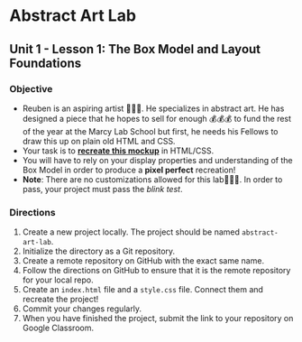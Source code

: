 # Abstract Art Lab
## Unit 1 - Lesson 1: The Box Model and Layout Foundations

### Objective
* Reuben is an aspiring artist 👨🏿‍🎨. He specializes in abstract art. He has designed a piece that he hopes to sell for enough 💰💰💰 to fund the rest of the year at the Marcy Lab School but first, he needs his Fellows to draw this up on plain old HTML and CSS.
* Your task is to [**recreate this mockup**](https://www.figma.com/proto/ntceKrzARY1rJfqGf0Vl2m/Box-Model-Lab-Abstract-Art?node-id=1%3A2&scaling=min-zoom) in HTML/CSS.
* You will have to rely on your display properties and understanding of the Box Model in order to produce a **pixel perfect** recreation!
* **Note**: There are no customizations allowed for this lab🙅🏿‍♂️. In order to pass, your project must pass the _blink test_.

### Directions
1. Create a new project locally. The project should be named `abstract-art-lab`.
2. Initialize the directory as a Git repository.
3. Create a remote repository on GitHub with the exact same name.
4. Follow the directions on GitHub to ensure that it is the remote repository for your local repo.
5. Create an `index.html` file and a `style.css` file. Connect them and recreate the project!
6. Commit your changes regularly.
7. When you have finished the project, submit the link to your repository on Google Classroom.
